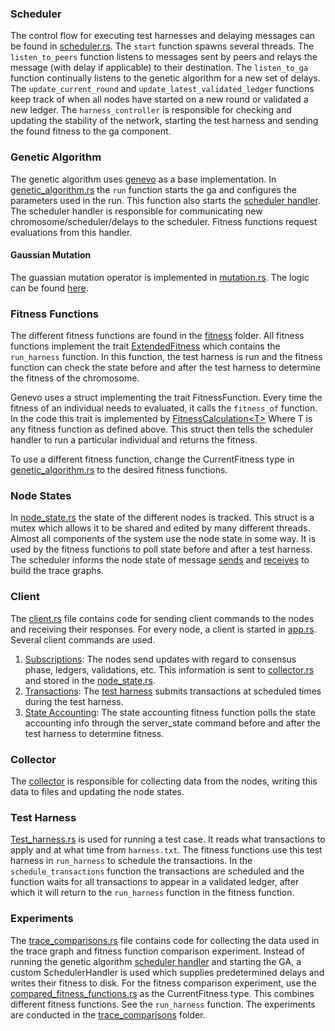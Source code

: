 ### Scheduler
The control flow for executing test harnesses and delaying messages can be found in [scheduler.rs](scheduler.rs).
The `start` function spawns several threads. The `listen_to_peers` function listens to messages sent by peers and
relays the message (with delay if applicable) to their destination. The `listen_to_ga` function continually listens
to the genetic algorithm for a new set of delays. The `update_current_round` and `update_latest_validated_ledger` functions
keep track of when all nodes have started on a new round or validated a new ledger. The `harness_controller` is responsible for
checking and updating the stability of the network, starting the test harness and sending the found fitness to the ga component.

### Genetic Algorithm
The genetic algorithm uses [genevo](../../genevo) as a base implementation.
In [genetic_algorithm.rs](ga/genetic_algorithm.rs) the `run` function
starts the ga and configures the parameters used in the run. This function also starts the [scheduler handler](ga/fitness.rs).
The scheduler handler is responsible for communicating new chromosome/scheduler/delays to the scheduler. Fitness functions request evaluations from this handler.

#### Gaussian Mutation
The guassian mutation operator is implemented in [mutation.rs](ga/mutation.rs). The logic can be found [here](https://github.com/SERG-Delft/ConsensusTesting/blob/37aa4476e6d59b886c2529fe1052e0a26aad3962/rust-ripple-p2p/src/ga/mutation.rs#L69).

### Fitness Functions
The different fitness functions are found in the [fitness](ga/fitness) folder. All fitness functions implement the trait
[ExtendedFitness](https://github.com/SERG-Delft/ConsensusTesting/blob/37aa4476e6d59b886c2529fe1052e0a26aad3962/rust-ripple-p2p/src/ga/fitness.rs#L22)
which contains the `run_harness` function. In this function, the test harness is run and the fitness function can check the state before
and after the test harness to determine the fitness of the chromosome.

Genevo uses a struct implementing the trait FitnessFunction. Every time the fitness of an individual needs to evaluated,
it calls the `fitness_of` function. In the code this trait is implemented by [FitnessCalculation\<T\>](https://github.com/SERG-Delft/ConsensusTesting/blob/37aa4476e6d59b886c2529fe1052e0a26aad3962/rust-ripple-p2p/src/ga/fitness.rs#L34)
Where T is any fitness function as defined above. This struct then tells the scheduler handler to run a particular individual and returns the fitness.

To use a different fitness function, change the CurrentFitness type in [genetic_algorithm.rs](ga/genetic_algorithm.rs) to the desired fitness functions.

### Node States
In [node_state.rs](node_state.rs) the state of the different nodes is tracked. This struct is a mutex which allows it to be shared and edited by many different threads.
Almost all components of the system use the node state in some way. It is used by the fitness functions to poll state before and after a test harness.
The scheduler informs the node state of message [sends](https://github.com/SERG-Delft/ConsensusTesting/blob/37aa4476e6d59b886c2529fe1052e0a26aad3962/rust-ripple-p2p/src/scheduler.rs#L123) and [receives](https://github.com/SERG-Delft/ConsensusTesting/blob/37aa4476e6d59b886c2529fe1052e0a26aad3962/rust-ripple-p2p/src/scheduler.rs#L96) to build the trace graphs.

### Client
The [client.rs](client.rs) file contains code for sending client commands to the nodes and receiving their responses.
For every node, a client is started in [app.rs](app.rs). Several client commands are used.
1. [Subscriptions](https://xrpl.org/subscribe.html): The nodes send updates with regard to consensus phase, ledgers, validations, etc. This information is sent to [collector.rs](collector.rs) and stored in the [node_state.rs](node_state.rs).
2. [Transactions](https://xrpl.org/submit.html#sign-and-submit-mode): The [test harness](test_harness.rs) submits transactions at scheduled times during the test harness.
3. [State Accounting](https://xrpl.org/server_state.html): The state accounting fitness function polls the state accounting info through the server_state command before and after the test harness to determine fitness.

### Collector
The [collector](collector.rs) is responsible for collecting data from the nodes, writing this data to files and updating the node states.

### Test Harness
[Test_harness.rs](test_harness.rs) is used for running a test case. It reads what transactions to apply and at what time from `harness.txt`. 
The fitness functions use this test harness in `run_harness` to schedule the transactions. In the `schedule_transactions` function the transactions are scheduled
and the function waits for all transactions to appear in a validated ledger, after which it will return to the `run_harness` function in the fitness function.

### Experiments
The [trace_comparisons.rs](trace_comparisons.rs) file contains code for collecting the data used in the trace graph and fitness function comparison experiment.
Instead of running the genetic algorithm [scheduler handler](ga/fitness.rs) and starting the GA, a custom SchedulerHandler is used which supplies predetermined delays and writes their fitness to disk.
For the fitness comparison experiment, use the [compared_fitness_functions.rs](ga/fitness/compared_fitness_functions.rs) as the CurrentFitness type. This combines different fitness functions. See the `run_harness` function.
The experiments are conducted in the [trace_comparisons](trace_comparisons) folder.